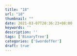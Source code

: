 ```yaml
---
title: "18"
url: "18"
thumbnail: ""
date: 2021-03-07T20:36:23+08:00
keywords: ''
description: ''
tags: ['BinaryTree']
categories: ['Swordoffer']
draft: true
---
```

